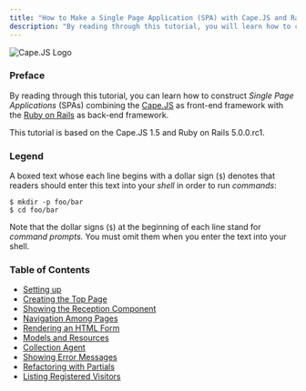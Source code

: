 ```yaml
---
title: "How to Make a Single Page Application (SPA) with Cape.JS and Rails - A Tutorial"
description: "By reading through this tutorial, you will learn how to construct Single Page Applications (SPAs) combining Cape.JS and Ruby on Rails."
---
```


![Cape.JS Logo](https://cdn.rawgit.com/capejs/capejs/master/doc/logo/capejs.svg)

### Preface

By reading through this tutorial,
you can learn how to construct _Single Page Applications_ (SPAs)
combining the [Cape.JS](https://github.com/capejs/capejs) as front-end framework
with the [Ruby on Rails](https://github.com/rails/rails) as back-end framework.

This tutorial is based on the Cape.JS 1.5 and Ruby on Rails 5.0.0.rc1.

### Legend

A boxed text whose each line begins with a dollar sign (`$`) denotes that readers
should enter this text into your _shell_ in order to run _commands_:

```text
$ mkdir -p foo/bar
$ cd foo/bar
```

Note that the dollar signs (`$`) at the beginning of each line stand for _command prompts._
You must omit them when you enter the text into your shell.

### Table of Contents

* [Setting up](./01_setting_up)
* [Creating the Top Page](./02_creating_top_page)
* [Showing the Reception Component](./03_showing_reception_component)
* [Navigation Among Pages](./04_navigation_among_pages)
* [Rendering an HTML Form](./05_form_for)
* [Models and Resources](./06_models_and_resources)
* [Collection Agent](./07_collection_agent)
* [Showing Error Messages](./08_error_messages)
* [Refactoring with Partials](./09_partial)
* [Listing Registered Visitors](./10_listing_visitors)
